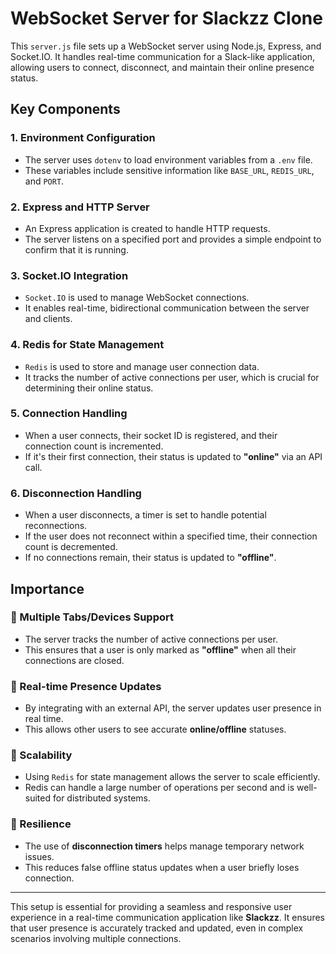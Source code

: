 # WebSocket Server for Slackzz Clone

This `server.js` file sets up a WebSocket server using Node.js, Express, and Socket.IO. It handles real-time communication for a Slack-like application, allowing users to connect, disconnect, and maintain their online presence status.

## Key Components

### 1. Environment Configuration

- The server uses `dotenv` to load environment variables from a `.env` file.
- These variables include sensitive information like `BASE_URL`, `REDIS_URL`, and `PORT`.

### 2. Express and HTTP Server

- An Express application is created to handle HTTP requests.
- The server listens on a specified port and provides a simple endpoint to confirm that it is running.

### 3. Socket.IO Integration

- `Socket.IO` is used to manage WebSocket connections.
- It enables real-time, bidirectional communication between the server and clients.

### 4. Redis for State Management

- `Redis` is used to store and manage user connection data.
- It tracks the number of active connections per user, which is crucial for determining their online status.

### 5. Connection Handling

- When a user connects, their socket ID is registered, and their connection count is incremented.
- If it's their first connection, their status is updated to **"online"** via an API call.

### 6. Disconnection Handling

- When a user disconnects, a timer is set to handle potential reconnections.
- If the user does not reconnect within a specified time, their connection count is decremented.
- If no connections remain, their status is updated to **"offline"**.

## Importance

### 🔹 Multiple Tabs/Devices Support

- The server tracks the number of active connections per user.
- This ensures that a user is only marked as **"offline"** when all their connections are closed.

### 🔹 Real-time Presence Updates

- By integrating with an external API, the server updates user presence in real time.
- This allows other users to see accurate **online/offline** statuses.

### 🔹 Scalability

- Using `Redis` for state management allows the server to scale efficiently.
- Redis can handle a large number of operations per second and is well-suited for distributed systems.

### 🔹 Resilience

- The use of **disconnection timers** helps manage temporary network issues.
- This reduces false offline status updates when a user briefly loses connection.

---

This setup is essential for providing a seamless and responsive user experience in a real-time communication application like **Slackzz**. It ensures that user presence is accurately tracked and updated, even in complex scenarios involving multiple connections.
